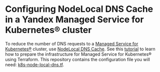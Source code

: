 # Configuring NodeLocal DNS Cache in a Yandex Managed Service for Kubernetes® cluster

To reduce the number of DNS requests to a [Managed Service for Kubernetes®](https://yandex.cloud/docs/managed-kubernetes) cluster, use [NodeLocal DNS Cache](https://github.com/kubernetes/enhancements/blob/master/keps/sig-network/1024-nodelocal-cache-dns/README.md). See this [tutorial](https://yandex.cloud/docs/managed-kubernetes/tutorials/node-local-dns) to learn how to prepare the infrastructure for Managed Service for Kubernetes® using Terraform. This repository contains the configuration file you will need: [k8s-node-local-dns.tf](k8s-node-local-dns.tf).
